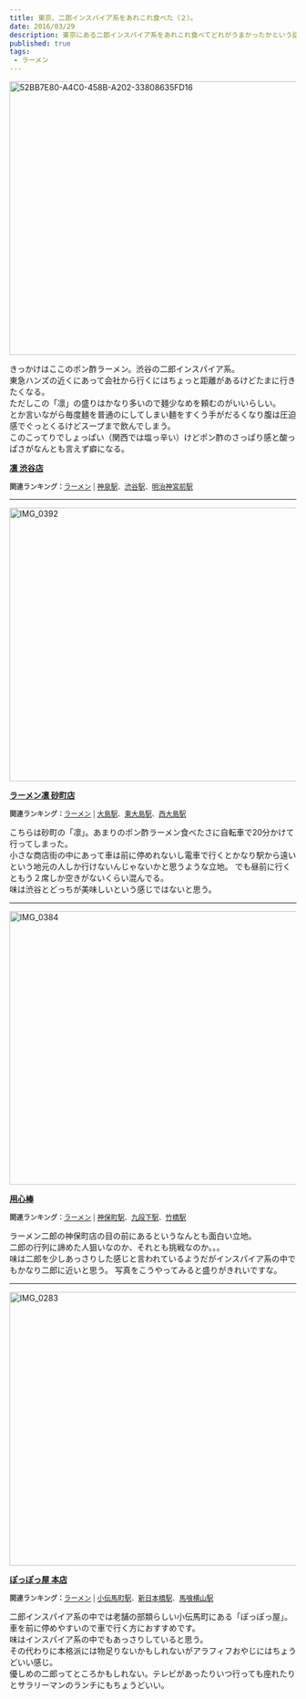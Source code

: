 ```yaml
---
title: 東京、二郎インスパイア系をあれこれ食べた（２）。
date: 2016/03/29
description: 東京にある二郎インスパイア系をあれこれ食べてどれがうまかったかという話。
published: true
tags: 
 - ラーメン
---
```


<a data-flickr-embed="true"  href="https://www.flickr.com/photos/shigeki_takeguchi/25511899293/in/dateposted-public/" title="52BB7E80-A4C0-458B-A202-33808635FD16"><img src="https://farm2.staticflickr.com/1579/25511899293_0f1dd4518d_z.jpg" width="640" height="480" alt="52BB7E80-A4C0-458B-A202-33808635FD16"></a><script async src="//embedr.flickr.com/assets/client-code.js" charset="utf-8"></script>

きっかけはここのポン酢ラーメン。渋谷の二郎インスパイア系。  
東急ハンズの近くにあって会社から行くにはちょっと距離があるけどたまに行きたくなる。  
ただしこの「凛」の盛りはかなり多いので麺少なめを頼むのがいいらしい。  
とか言いながら毎度麺を普通のにしてしまい麺をすくう手がだるくなり腹は圧迫感でぐっとくるけどスープまで飲んでしまう。  
このこってりでしょっぱい（関西では塩っ辛い）けどポン酢のさっぱり感と酸っぱさがなんとも言えず癖になる。

<!-- more -->

<div class="tabelog">
<p><strong><a href="https://tabelog.com/tokyo/A1303/A130301/13121071/" target="_blank">凛 渋谷店</a></strong></p>
<script src="https://tabelog.com/badge/google_badge?escape=false&rcd=13121071" type="text/javascript" charset="utf-8"></script>
</div>
<p style="color:#444444; font-size:12px;">
<strong>関連ランキング：</strong><a href="https://tabelog.com/rstLst/ramen/">ラーメン</a> | <a href="https://tabelog.com/tokyo/A1303/A130301/R5207/rstLst/">神泉駅</a>、<a href="https://tabelog.com/tokyo/A1303/A130301/R4698/rstLst/">渋谷駅</a>、<a href="https://tabelog.com/tokyo/A1306/A130601/R9951/rstLst/">明治神宮前駅</a></p>
<hr>
<a data-flickr-embed="true"  href="https://www.flickr.com/photos/shigeki_takeguchi/25841667520/in/dateposted-public/" title="IMG_0392"><img src="https://farm2.staticflickr.com/1712/25841667520_9c53a04746_z.jpg" width="640" height="480" alt="IMG_0392"></a><script async src="//embedr.flickr.com/assets/client-code.js" charset="utf-8"></script>

<div class="tabelog">
<p><strong><a href="https://tabelog.com/tokyo/A1312/A131202/13146287/" target="_blank">ラーメン凛 砂町店</a></strong></p>
<script src="https://tabelog.com/badge/google_badge?escape=false&rcd=13146287" type="text/javascript" charset="utf-8"></script>
</div>
<p style="color:#444444; font-size:12px;">
<strong>関連ランキング：</strong><a href="https://tabelog.com/rstLst/ramen/">ラーメン</a> | <a href="https://tabelog.com/tokyo/A1312/A131202/R1731/rstLst/">大島駅</a>、<a href="https://tabelog.com/tokyo/A1312/A131202/R8156/rstLst/">東大島駅</a>、<a href="https://tabelog.com/tokyo/A1312/A131202/R7349/rstLst/">西大島駅</a></p>

こちらは砂町の「凛」。あまりのポン酢ラーメン食べたさに自転車で20分かけて行ってしまった。  
小さな商店街の中にあって車は前に停めれないし電車で行くとかなり駅から遠いという地元の人しか行けないんじゃないかと思うような立地。
でも昼前に行くともう２席しか空きがないくらい混んでる。  
味は渋谷とどっちが美味しいという感じではないと思う。
<hr>
<a data-flickr-embed="true"  href="https://www.flickr.com/photos/shigeki_takeguchi/26114519125/in/dateposted-public/" title="IMG_0384"><img src="https://farm2.staticflickr.com/1457/26114519125_d6ce251605_z.jpg" width="640" height="480" alt="IMG_0384"></a><script async src="//embedr.flickr.com/assets/client-code.js" charset="utf-8"></script>

<div class="tabelog">
<p><strong><a href="https://tabelog.com/tokyo/A1310/A131003/13085246/" target="_blank">用心棒</a></strong></p>
<script src="https://tabelog.com/badge/google_badge?escape=false&rcd=13085246" type="text/javascript" charset="utf-8"></script>
</div>
<p style="color:#444444; font-size:12px;">
<strong>関連ランキング：</strong><a href="https://tabelog.com/rstLst/ramen/">ラーメン</a> | <a href="https://tabelog.com/tokyo/A1310/A131003/R5294/rstLst/">神保町駅</a>、<a href="https://tabelog.com/tokyo/A1309/A130906/R3470/rstLst/">九段下駅</a>、<a href="https://tabelog.com/tokyo/A1302/A130201/R5921/rstLst/">竹橋駅</a></p>

ラーメン二郎の神保町店の目の前にあるというなんとも面白い立地。  
二郎の行列に諦めた人狙いなのか、それとも挑戦なのか。。。  
味は二郎を少しあっさりした感じと言われているようだがインスパイア系の中でもかなり二郎に近いと思う。
写真をこうやってみると盛りがきれいですな。
<hr>
<a data-flickr-embed="true"  href="https://www.flickr.com/photos/shigeki_takeguchi/26088587006/in/dateposted-public/" title="IMG_0283"><img src="https://farm2.staticflickr.com/1510/26088587006_7c96d33fb7_z.jpg" width="640" height="480" alt="IMG_0283"></a><script async src="//embedr.flickr.com/assets/client-code.js" charset="utf-8"></script>

<div class="tabelog">
<p><strong><a href="https://tabelog.com/tokyo/A1302/A130204/13003042/" target="_blank">ぽっぽっ屋 本店</a></strong></p>
<script src="https://tabelog.com/badge/google_badge?escape=false&rcd=13003042" type="text/javascript" charset="utf-8"></script>
</div>
<p style="color:#444444; font-size:12px;">
<strong>関連ランキング：</strong><a href="https://tabelog.com/rstLst/ramen/">ラーメン</a> | <a href="https://tabelog.com/tokyo/A1302/A130204/R4034/rstLst/">小伝馬町駅</a>、<a href="https://tabelog.com/tokyo/A1302/A130202/R5260/rstLst/">新日本橋駅</a>、<a href="https://tabelog.com/tokyo/A1302/A130204/R7848/rstLst/">馬喰横山駅</a></p>

二郎インスパイア系の中では老舗の部類らしい小伝馬町にある「ぽっぽっ屋」。  
車を前に停めやすいので車で行く方におすすめです。  
味はインスパイア系の中でもあっさりしていると思う。  
その代わりに本格派には物足りないかもしれないがアラフィフおやじにはちょうどいい感じ。  
優しめの二郎ってところかもしれない。テレビがあったりいつ行っても座れたりとサラリーマンのランチにもちょうどいい。
